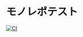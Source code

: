 # モノレポテスト
[![CI](https://github.com/dtorannpu/python-monorepo/actions/workflows/ci.yml/badge.svg?branch=main)](https://github.com/dtorannpu/python-monorepo/actions/workflows/ci.yml)
